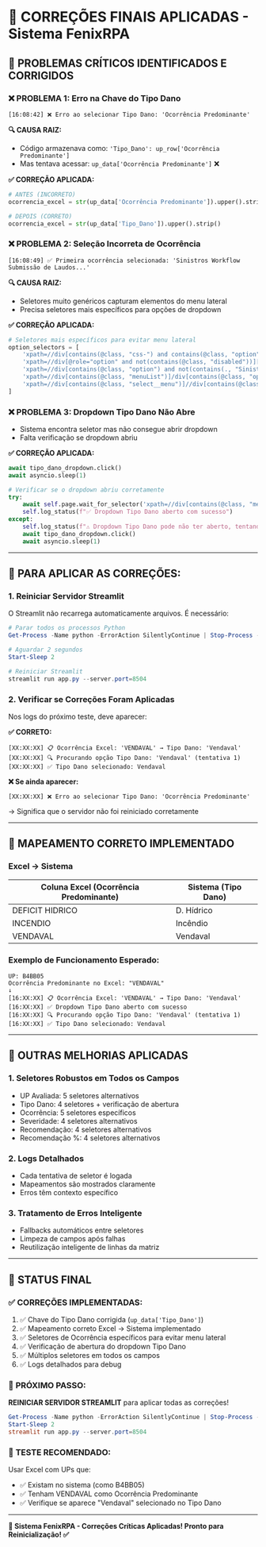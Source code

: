 # 🔧 CORREÇÕES FINAIS APLICADAS - Sistema FenixRPA

## 🚨 PROBLEMAS CRÍTICOS IDENTIFICADOS E CORRIGIDOS

### ❌ **PROBLEMA 1: Erro na Chave do Tipo Dano**
```
[16:08:42] ❌ Erro ao selecionar Tipo Dano: 'Ocorrência Predominante'
```

**🔍 CAUSA RAIZ:**
- Código armazenava como: `'Tipo_Dano': up_row['Ocorrência Predominante']`
- Mas tentava acessar: `up_data['Ocorrência Predominante']` ❌

**✅ CORREÇÃO APLICADA:**
```python
# ANTES (INCORRETO)
ocorrencia_excel = str(up_data['Ocorrência Predominante']).upper().strip()

# DEPOIS (CORRETO)  
ocorrencia_excel = str(up_data['Tipo_Dano']).upper().strip()
```

### ❌ **PROBLEMA 2: Seleção Incorreta de Ocorrência**
```
[16:08:49] ✅ Primeira ocorrência selecionada: 'Sinistros Workflow Submissão de Laudos...'
```

**🔍 CAUSA RAIZ:**
- Seletores muito genéricos capturam elementos do menu lateral
- Precisa seletores mais específicos para opções de dropdown

**✅ CORREÇÃO APLICADA:**
```python
# Seletores mais específicos para evitar menu lateral
option_selectors = [
    'xpath=//div[contains(@class, "css-") and contains(@class, "option") and contains(@class, "focusable")][1]',
    'xpath=//div[@role="option" and not(contains(@class, "disabled"))][1]',
    'xpath=//div[contains(@class, "option") and not(contains(., "Sinistros")) and not(contains(., "Workflow"))][1]',
    'xpath=//div[contains(@class, "menuList")]/div[contains(@class, "option")][1]',
    'xpath=//div[contains(@class, "select__menu")]//div[contains(@class, "option")][1]'
]
```

### ❌ **PROBLEMA 3: Dropdown Tipo Dano Não Abre**
- Sistema encontra seletor mas não consegue abrir dropdown
- Falta verificação se dropdown abriu

**✅ CORREÇÃO APLICADA:**
```python
await tipo_dano_dropdown.click()
await asyncio.sleep(1)

# Verificar se o dropdown abriu corretamente
try:
    await self.page.wait_for_selector('xpath=//div[contains(@class, "menu")]', timeout=2000)
    self.log_status(f"✅ Dropdown Tipo Dano aberto com sucesso")
except:
    self.log_status(f"⚠️ Dropdown Tipo Dano pode não ter aberto, tentando novamente...")
    await tipo_dano_dropdown.click()
    await asyncio.sleep(1)
```

---

## 🔄 **PARA APLICAR AS CORREÇÕES:**

### 1. **Reiniciar Servidor Streamlit**
O Streamlit não recarrega automaticamente arquivos. É necessário:

```powershell
# Parar todos os processos Python
Get-Process -Name python -ErrorAction SilentlyContinue | Stop-Process -Force

# Aguardar 2 segundos
Start-Sleep 2

# Reiniciar Streamlit
streamlit run app.py --server.port=8504
```

### 2. **Verificar se Correções Foram Aplicadas**
Nos logs do próximo teste, deve aparecer:

**✅ CORRETO:**
```
[XX:XX:XX] 📋 Ocorrência Excel: 'VENDAVAL' → Tipo Dano: 'Vendaval'
[XX:XX:XX] 🔍 Procurando opção Tipo Dano: 'Vendaval' (tentativa 1)
[XX:XX:XX] ✅ Tipo Dano selecionado: Vendaval
```

**❌ Se ainda aparecer:**
```
[XX:XX:XX] ❌ Erro ao selecionar Tipo Dano: 'Ocorrência Predominante'
```
→ Significa que o servidor não foi reiniciado corretamente

---

## 🎯 **MAPEAMENTO CORRETO IMPLEMENTADO**

### **Excel → Sistema**
| Coluna Excel (Ocorrência Predominante) | Sistema (Tipo Dano) |
|----------------------------------------|---------------------|
| DEFICIT HIDRICO                        | D. Hídrico          |
| INCENDIO                               | Incêndio            |
| VENDAVAL                               | Vendaval            |

### **Exemplo de Funcionamento Esperado:**
```
UP: B4BB05
Ocorrência Predominante no Excel: "VENDAVAL"
↓
[16:XX:XX] 📋 Ocorrência Excel: 'VENDAVAL' → Tipo Dano: 'Vendaval' 
[16:XX:XX] ✅ Dropdown Tipo Dano aberto com sucesso
[16:XX:XX] 🔍 Procurando opção Tipo Dano: 'Vendaval' (tentativa 1)
[16:XX:XX] ✅ Tipo Dano selecionado: Vendaval
```

---

## 🔧 **OUTRAS MELHORIAS APLICADAS**

### **1. Seletores Robustos em Todos os Campos**
- UP Avaliada: 5 seletores alternativos
- Tipo Dano: 4 seletores + verificação de abertura
- Ocorrência: 5 seletores específicos
- Severidade: 4 seletores alternativos  
- Recomendação: 4 seletores alternativos
- Recomendação %: 4 seletores alternativos

### **2. Logs Detalhados**
- Cada tentativa de seletor é logada
- Mapeamentos são mostrados claramente
- Erros têm contexto específico

### **3. Tratamento de Erros Inteligente**
- Fallbacks automáticos entre seletores
- Limpeza de campos após falhas
- Reutilização inteligente de linhas da matriz

---

## 🚀 **STATUS FINAL**

### ✅ **CORREÇÕES IMPLEMENTADAS:**
1. ✅ Chave do Tipo Dano corrigida (`up_data['Tipo_Dano']`)
2. ✅ Mapeamento correto Excel → Sistema implementado
3. ✅ Seletores de Ocorrência específicos para evitar menu lateral
4. ✅ Verificação de abertura do dropdown Tipo Dano
5. ✅ Múltiplos seletores em todos os campos
6. ✅ Logs detalhados para debug

### 🔄 **PRÓXIMO PASSO:**
**REINICIAR SERVIDOR STREAMLIT** para aplicar todas as correções!

```powershell
Get-Process -Name python -ErrorAction SilentlyContinue | Stop-Process -Force
Start-Sleep 2
streamlit run app.py --server.port=8504
```

### 🎯 **TESTE RECOMENDADO:**
Usar Excel com UPs que:
- ✅ Existam no sistema (como B4BB05)  
- ✅ Tenham VENDAVAL como Ocorrência Predominante
- ✅ Verifique se aparece "Vendaval" selecionado no Tipo Dano

---

**🌲 Sistema FenixRPA - Correções Críticas Aplicadas! Pronto para Reinicialização! ✅**
